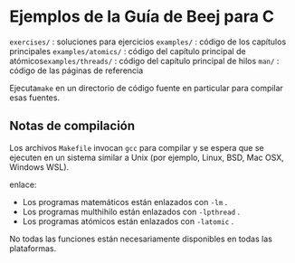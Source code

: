 # Ejemplos de la Guía de Beej para  C

`exercises/` : soluciones para ejercicios `examples/` : código de los capítulos principales `examples/atomics/` : código del capítulo principal de atómicos`examples/threads/` : código del capítulo principal de hilos `man/` : código de las páginas de referencia

Ejecuta`make` en un directorio de código fuente en particular para compilar esas fuentes.

## Notas de compilación

Los archivos `Makefile` invocan `gcc` para compilar y se espera que se ejecuten en un sistema similar a Unix (por ejemplo, Linux, BSD, Mac OSX, Windows WSL).

enlace:

- Los programas matemáticos están enlazados con `-lm` .
- Los programas multhihilo están enlazados con `-lpthread` .
- Los programas atómicos están enlazados con `-latomic` .

No todas las funciones están necesariamente disponibles en todas las plataformas.
